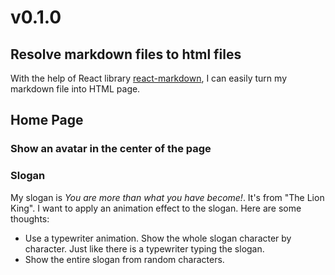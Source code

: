 # v0.1.0

## Resolve markdown files to html files

With the help of React library [react-markdown](https://github.com/remarkjs/react-markdown), I can easily turn my markdown file into HTML page.

## Home Page

### Show an avatar in the center of the page

### Slogan

My slogan is _You are more than what you have become!_. It's from "The Lion King". I want to apply an animation effect to the slogan. Here are some thoughts:

- Use a typewriter animation. Show the whole slogan character by character. Just like there is a typewriter typing the slogan.
- Show the entire slogan from random characters.
